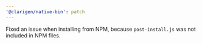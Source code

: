 ```yaml
---
'@clarigen/native-bin': patch
---
```


Fixed an issue when installing from NPM, because `post-install.js` was not included in NPM files.
